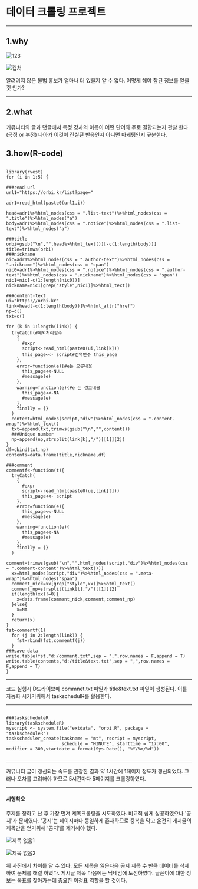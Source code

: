 # 데이터 크롤링 프로젝트
------------------

## 1.why

![123](https://user-images.githubusercontent.com/49007889/57361504-7ce75500-71b7-11e9-9008-95d0b1559cb6.PNG)

![캡처](https://user-images.githubusercontent.com/49007889/57361224-e9ae1f80-71b6-11e9-8ec8-4086b8d1575b.PNG)


알려려지 않은 불법 홍보가 얼마나 더 있을지 알 수 없다. 어떻게 해야 참된 정보를 얻을것 인가?

---------------------

## 2.what

<p>커뮤니티의 글과 댓글에서 특정 강사의 이름이 어떤 단어와 주로 결합되는지 관찰 한다.(긍정 or 부정) 
나아가 이것이 진실된 반응인지 아니면 마케팅인지 구분한다.</p>

## 3.how(R-code)

<pre><code>
library(rvest)
for (i in 1:5) {

###read url
url1="https://orbi.kr/list?page="

adr1=read_html(paste0(url1,i))

head=adr1%>%html_nodes(css = ".list-text")%>%html_nodes(css = ".title")%>%html_nodes("a")
body=adr1%>%html_nodes(css = ".notice")%>%html_nodes(css = ".list-text")%>%html_nodes("a")

###title
orbi=gsub("\n","",head%>%html_text())[-c(1:length(body))]
title=trimws(orbi)
###nickname
nic=adr1%>%html_nodes(css = ".author-text")%>%html_nodes(css = ".nickname")%>%html_nodes(css = "span")
nic0=adr1%>%html_nodes(css = ".notice")%>%html_nodes(css = ".author-text")%>%html_nodes(css = ".nickname")%>%html_nodes(css = "span")
nic1=nic[-c(1:length(nic0))]
nickname=nic1[grep("style",nic1)]%>%html_text()

###content-text
ui="https://orbi.kr"
link=head[-c(1:length(body))]%>%html_attr("href")
np=c()
txt=c()

for (k in 1:length(link)) {
  tryCatch(#예외처리함수
    {
      #expr
      script<-read_html(paste0(ui,link[k]))
      this_page<<- script#전역변수 this_page
    },
    error=function(e){#e는 오류내용
      this_page<<-NULL
      #message(e)
    },
    warning=function(e){#e 는 경고내용
      this_page<<-NA
      #message(e)
    },
    finally = {}
  )
  content=html_nodes(script,"div")%>%html_nodes(css = ".content-wrap")%>%html_text()
  txt=append(txt,trimws(gsub("\n","",content)))
  ###Unique number
  np=append(np,strsplit(link[k],"/")[[1]][2])
}
df=cbind(txt,np)
contents=data.frame(title,nickname,df)

###comment
commentf<-function(t){
  tryCatch(
    {
      #expr
      script<-read_html(paste0(ui,link[t]))
      this_page<<- script
    },
    error=function(e){
      this_page<<-NULL
      #message(e)
    },
    warning=function(e){
      this_page<<-NA
      #message(e)
    },
    finally = {}
  )
  comment=trimws(gsub("\n","",html_nodes(script,"div")%>%html_nodes(css = ".comment-content")%>%html_text()))
  xx=html_nodes(script,"div")%>%html_nodes(css = ".meta-wrap")%>%html_nodes("span")
  comment_nick=xx[grep("style",xx)]%>%html_text()
  comment_np=strsplit(link[t],"/")[[1]][2]
  if(length(xx)!=0){
    x=data.frame(comment_nick,comment,comment_np)
  }else{
    x=NA
  }
  return(x)
}
fst=commentf(1)
  for (j in 2:length(link)) {
    fst=rbind(fst,commentf(j))
  }
###save data
write.table(fst,"d:/comment.txt",sep = ",",row.names = F,append = T)
write.table(contents,"d:/title&text.txt",sep = ",",row.names = F,append = T)
}
</code></pre>

-------------------------

<p>
  코드 실행시 D드라이브에 commnet.txt 파일과 title&text.txt 파일이 생성된다.
이를 자동화 시키기위해서 taskschedulR를 활용한다.
</p>

---------------------------

<pre><code>
###taskscheduleR
library(taskscheduleR)
myscript <- system.file("extdata", "orbi.R", package = "taskscheduleR")
taskscheduler_create(taskname = "mt", rscript = myscript,
                     schedule = "MINUTE", starttime = "17:00", modifier = 300,startdate = format(Sys.Date(), "%Y/%m/%d"))

</code></pre>

-----------------------------

<p>
  커뮤니티 글이 갱신되는 속도를 관찰한 결과 약 1시간에 1페이지 정도가 갱신되었다. 그러나 오차를 고려해야 하므로 5시간마다 5페이지를 크롤링하였다.
</p>

-----------------------------

#### 시행착오
<p>
  주제를 정하고 난 후 가장 먼저 제목크롤링을 시도하였다. 비교적 쉽게 성공하였으나 '공지'가 문제였다. '공지'는 페이지마다 동일하게 존재하므로 중복을 막고 온전히 게시글의 제목만을 얻기위해 '공지'를 제거해야 했다.
</p>

![제목 없음1](https://user-images.githubusercontent.com/49007889/57380639-5390ee00-71e4-11e9-8d67-e5f757bd4539.png)

![제목 없음2](https://user-images.githubusercontent.com/49007889/57380977-05301f00-71e5-11e9-95d3-ceefcd1058fc.png)

<p>위 사진에서 차이를 알 수 있다. 모든 제목을 읽은다음 공지 제목 수 만큼 데이터를 삭제하여 문제를 해결 하였다.
  게시글 제목 다음에는 닉네임에 도전하였다. 글쓴이에 대한 정보는 목표를 찾아가는데 중요한 이정표 역할을 할 것이다. 
</p>

